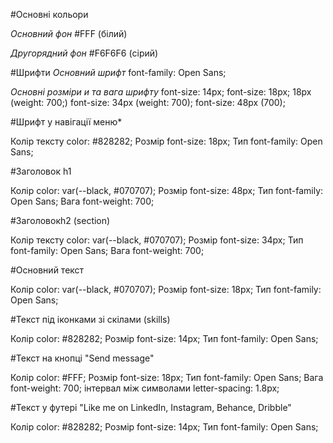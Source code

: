 #Основні кольори

*Основний фон*
#FFF (білий)

*Другорядний фон*
#F6F6F6 (сірий) 


#Шрифти
*Основний шрифт*
font-family: Open Sans;

*Основні розміри и та вага шрифту*
font-size: 14px; 
font-size: 18px; 18px (weight: 700;)
font-size: 34px (weight: 700); 
font-size: 48px (700);

#Шрифт у навігації меню*

Колір тексту
color: #828282;
Розмір
font-size: 18px;
Тип
font-family: Open Sans;


#Заголовок h1

Колір
color: var(--black, #070707);
Розмір
font-size: 48px;
Тип
font-family: Open Sans;
Вага
font-weight: 700;


#Заголовокh2 (section)

Колір тексту
color: var(--black, #070707);
Розмір
font-size: 34px;
Тип
font-family: Open Sans;
Вага
font-weight: 700;


#Основний текст

Колір
color: var(--black, #070707);
Розмір
font-size: 18px;
Тип
font-family: Open Sans;


#Текст під іконками зі скілами (skills)

Колір
color: #828282;
Розмір
font-size: 14px;
Тип
font-family: Open Sans;


#Текст на кнопці "Send message"

Колір
color: #FFF;
Розмір
font-size: 18px;
Тип
font-family: Open Sans;
Вага
font-weight: 700;
інтервал між символами
letter-spacing: 1.8px;


#Текст у футері "Like me on LinkedIn, Instagram, Behance, Dribble"

Колір
color: #828282;
Розмір
font-size: 14px;
Тип
font-family: Open Sans;
